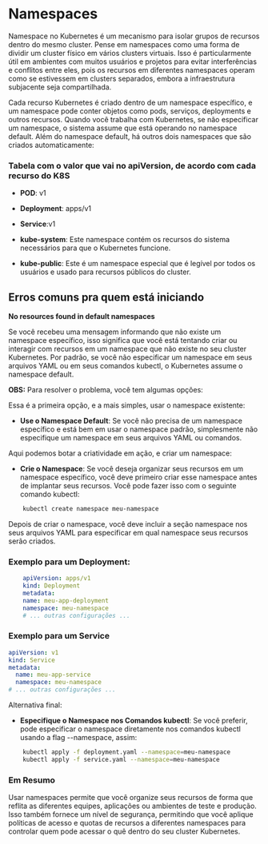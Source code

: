 # Namespaces

Namespace no Kubernetes é um mecanismo para isolar grupos de recursos dentro do mesmo cluster. Pense em namespaces como uma forma de dividir um cluster físico em vários clusters virtuais. Isso é particularmente útil em ambientes com muitos usuários e projetos para evitar interferências e conflitos entre eles, pois os recursos em diferentes namespaces operam como se estivessem em clusters separados, embora a infraestrutura subjacente seja compartilhada.


Cada recurso Kubernetes é criado dentro de um namespace específico, e um namespace pode conter objetos como pods, serviços, deployments e outros recursos. Quando você trabalha com Kubernetes, se não especificar um namespace, o sistema assume que está operando no namespace default. Além do namespace default, há outros dois namespaces que são criados automaticamente:



### Tabela com o valor que vai no apiVersion, de acordo com cada recurso do K8S

- **POD**: v1
- **Deployment**: apps/v1
- **Service**:v1




- **kube-system**: 
Este namespace contém os recursos do sistema necessários para que o Kubernetes funcione.

- **kube-public**: 
Este é um namespace especial que é legível por todos os usuários e usado para recursos públicos do cluster.


## Erros comuns pra quem está iniciando

**No resources found in default namespaces**

Se você recebeu uma mensagem informando que não existe um namespace específico, isso significa que você está tentando criar ou interagir com recursos em um namespace que não existe no seu cluster Kubernetes. Por padrão, se você não especificar um namespace em seus arquivos YAML ou em seus comandos kubectl, o Kubernetes assume o namespace default.

**OBS:** Para resolver o problema, você tem algumas opções:

Essa é a primeira opção, e a mais simples, usar o namespace existente:
- **Use o Namespace Default**:
Se você não precisa de um namespace específico e está bem em usar o namespace padrão, simplesmente não especifique um namespace em seus arquivos YAML ou comandos.

Aqui podemos botar a criatividade em ação, e criar um namespace:
- **Crie o Namespace**:
Se você deseja organizar seus recursos em um namespace específico, você deve primeiro criar esse namespace antes de implantar seus recursos. Você pode fazer isso com o seguinte comando kubectl:

```bash
    kubectl create namespace meu-namespace
```

Depois de criar o namespace, você deve incluir a seção namespace nos seus arquivos YAML para especificar em qual namespace seus recursos serão criados.

### Exemplo para um Deployment:

```yaml
    apiVersion: apps/v1
    kind: Deployment
    metadata:
    name: meu-app-deployment
    namespace: meu-namespace
    # ... outras configurações ...
```

### Exemplo para um Service
```yaml
apiVersion: v1
kind: Service
metadata:
  name: meu-app-service
  namespace: meu-namespace
# ... outras configurações ...
```

Alternativa final:
- **Especifique o Namespace nos Comandos kubectl**:
  Se você preferir, pode especificar o namespace diretamente nos comandos kubectl usando a flag --namespace, assim:


```bash
    kubectl apply -f deployment.yaml --namespace=meu-namespace
    kubectl apply -f service.yaml --namespace=meu-namespace
```

### Em Resumo
Usar namespaces permite que você organize seus recursos de forma que reflita as diferentes equipes, aplicações ou ambientes de teste e produção. Isso também fornece um nível de segurança, permitindo que você aplique políticas de acesso e quotas de recursos a diferentes namespaces para controlar quem pode acessar o quê dentro do seu cluster Kubernetes.